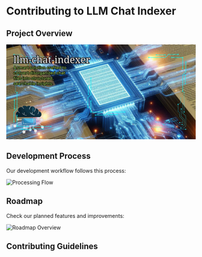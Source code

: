 # Contributing to LLM Chat Indexer

## Project Overview

![LLM Chat Indexer](assets/llm-chat-indexer.png)

## Development Process

Our development workflow follows this process:

![Processing Flow](assets/processing_flow.png)

## Roadmap

Check our planned features and improvements:

![Roadmap Overview](assets/roadmap-overview.png)

## Contributing Guidelines
